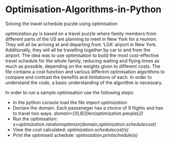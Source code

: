 Optimisation-Algorithms-in-Python
=================================

Solving the travel schedule puzzle using optimisation

*optimization.py* is based on a travel puzzle where family members from different parts of the US are planning to meet in New York for a reunion. They will all be arriving at and departing from 'LGA' airport in New York. Additionally, they will all be travelling together by car to and from the airport. The idea was to use optimisation to build the most cost-effective travel schedule for the whole family, reducing waiting and flying times as much as possible, depending on the weights given to different costs. The file contains a cost function and various different optimisation algorithms to compare and contrast the benefits and limitations of each. In order to understand the code, a basic understanding of the algorithm is necessary.

In order to run a sample optimisation use the following steps:
- In the python console load the file *import optimization* 
- Declare the domain. Each passeneger has a choice of 9 flights and has to travel two ways. *domain=[(0,8)]*(len(optimization.people)*2)* 
- Run the optimisation: *s=optimization.randomoptimize(domain,optimization.schedulecost)*
- View the cost calculated: *optimization.schedulecost(s)*
- Print the optimised schedule: *optimization.printschedule(s)*

